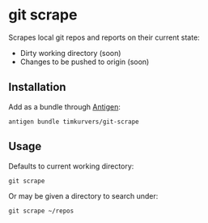 # git scrape

Scrapes local git repos and reports on their current state:

- Dirty working directory (soon)
- Changes to be pushed to origin (soon)


## Installation

Add as a bundle through [Antigen](https://github.com/zsh-users/antigen):

    antigen bundle timkurvers/git-scrape


## Usage

Defaults to current working directory:

    git scrape

Or may be given a directory to search under:

    git scrape ~/repos
